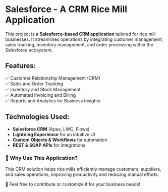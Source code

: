 # Salesforce - A CRM Rice Mill Application  

This project is a **Salesforce-based CRM application** tailored for rice mill businesses. It streamlines operations by integrating customer management, sales tracking, inventory management, and order processing within the Salesforce ecosystem.  

## Features:  
✅ Customer Relationship Management (CRM)  
✅ Sales and Order Tracking  
✅ Inventory and Stock Management  
✅ Automated Invoicing and Billing  
✅ Reports and Analytics for Business Insights  

## Technologies Used:  
- **Salesforce CRM** (Apex, LWC, Flows)  
- **Lightning Experience** for an intuitive UI  
- **Custom Objects & Workflows** for automation  
- **REST & SOAP APIs** for integrations  

### 📌 Why Use This Application?  
This CRM solution helps rice mills efficiently manage customers, suppliers, and sales operations, improving productivity and reducing manual efforts.  

🚀 Feel free to contribute or customize it for your business needs!
